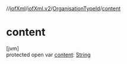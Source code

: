 //[iofXml](../../../index.md)/[iofXml.v2](../index.md)/[OrganisationTypeId](index.md)/[content](content.md)

# content

[jvm]\
protected open var [content](content.md): [String](https://docs.oracle.com/javase/8/docs/api/java/lang/String.html)
